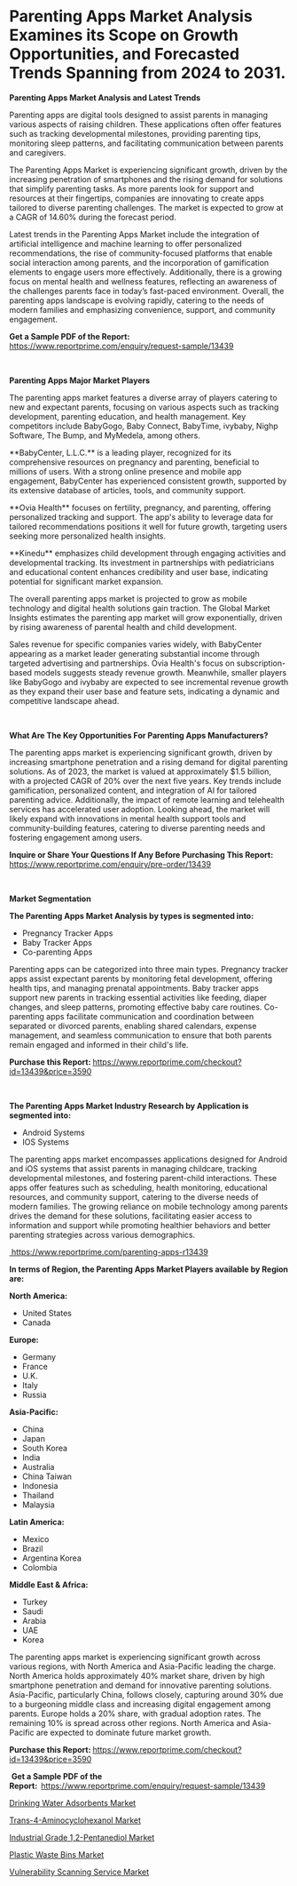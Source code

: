 <p><h1>Parenting Apps Market Analysis Examines its Scope on Growth Opportunities, and Forecasted Trends Spanning from 2024 to 2031.</h1></p><p><strong>Parenting Apps Market Analysis and Latest Trends</strong></p>
<p><p>Parenting apps are digital tools designed to assist parents in managing various aspects of raising children. These applications often offer features such as tracking developmental milestones, providing parenting tips, monitoring sleep patterns, and facilitating communication between parents and caregivers. </p><p>The Parenting Apps Market is experiencing significant growth, driven by the increasing penetration of smartphones and the rising demand for solutions that simplify parenting tasks. As more parents look for support and resources at their fingertips, companies are innovating to create apps tailored to diverse parenting challenges. The market is expected to grow at a CAGR of 14.60% during the forecast period. </p><p>Latest trends in the Parenting Apps Market include the integration of artificial intelligence and machine learning to offer personalized recommendations, the rise of community-focused platforms that enable social interaction among parents, and the incorporation of gamification elements to engage users more effectively. Additionally, there is a growing focus on mental health and wellness features, reflecting an awareness of the challenges parents face in today’s fast-paced environment. Overall, the parenting apps landscape is evolving rapidly, catering to the needs of modern families and emphasizing convenience, support, and community engagement.</p></p>
<p><strong>Get a Sample PDF of the Report:&nbsp;</strong> <a href="https://www.reportprime.com/enquiry/request-sample/13439">https://www.reportprime.com/enquiry/request-sample/13439</a></p>
<p>&nbsp;</p>
<p><strong>Parenting Apps Major Market Players</strong></p>
<p><p>The parenting apps market features a diverse array of players catering to new and expectant parents, focusing on various aspects such as tracking development, parenting education, and health management. Key competitors include BabyGogo, Baby Connect, BabyTime, ivybaby, Nighp Software, The Bump, and MyMedela, among others.</p><p>**BabyCenter, L.L.C.** is a leading player, recognized for its comprehensive resources on pregnancy and parenting, beneficial to millions of users. With a strong online presence and mobile app engagement, BabyCenter has experienced consistent growth, supported by its extensive database of articles, tools, and community support.</p><p>**Ovia Health** focuses on fertility, pregnancy, and parenting, offering personalized tracking and support. The app's ability to leverage data for tailored recommendations positions it well for future growth, targeting users seeking more personalized health insights.</p><p>**Kinedu** emphasizes child development through engaging activities and developmental tracking. Its investment in partnerships with pediatricians and educational content enhances credibility and user base, indicating potential for significant market expansion.</p><p>The overall parenting apps market is projected to grow as mobile technology and digital health solutions gain traction. The Global Market Insights estimates the parenting app market will grow exponentially, driven by rising awareness of parental health and child development.</p><p>Sales revenue for specific companies varies widely, with BabyCenter appearing as a market leader generating substantial income through targeted advertising and partnerships. Ovia Health's focus on subscription-based models suggests steady revenue growth. Meanwhile, smaller players like BabyGogo and ivybaby are expected to see incremental revenue growth as they expand their user base and feature sets, indicating a dynamic and competitive landscape ahead.</p></p>
<p>&nbsp;</p>
<p><strong>What Are The Key Opportunities For Parenting Apps Manufacturers?</strong></p>
<p><p>The parenting apps market is experiencing significant growth, driven by increasing smartphone penetration and a rising demand for digital parenting solutions. As of 2023, the market is valued at approximately $1.5 billion, with a projected CAGR of 20% over the next five years. Key trends include gamification, personalized content, and integration of AI for tailored parenting advice. Additionally, the impact of remote learning and telehealth services has accelerated user adoption. Looking ahead, the market will likely expand with innovations in mental health support tools and community-building features, catering to diverse parenting needs and fostering engagement among users.</p></p>
<p><strong>Inquire or Share Your Questions If Any Before Purchasing This Report:</strong> <a href="https://www.reportprime.com/enquiry/pre-order/13439">https://www.reportprime.com/enquiry/pre-order/13439</a></p>
<p>&nbsp;</p>
<p><strong>Market Segmentation</strong></p>
<p><strong>The Parenting Apps Market Analysis by types is segmented into:</strong></p>
<p><ul><li>Pregnancy Tracker Apps</li><li>Baby Tracker Apps</li><li>Co-parenting Apps</li></ul></p>
<p><p>Parenting apps can be categorized into three main types. Pregnancy tracker apps assist expectant parents by monitoring fetal development, offering health tips, and managing prenatal appointments. Baby tracker apps support new parents in tracking essential activities like feeding, diaper changes, and sleep patterns, promoting effective baby care routines. Co-parenting apps facilitate communication and coordination between separated or divorced parents, enabling shared calendars, expense management, and seamless communication to ensure that both parents remain engaged and informed in their child's life.</p></p>
<p><strong>Purchase this Report:&nbsp;</strong><a href="https://www.reportprime.com/checkout?id=13439&price=3590">https://www.reportprime.com/checkout?id=13439&price=3590</a></p>
<p>&nbsp;</p>
<p><strong>The Parenting Apps Market Industry Research by Application is segmented into:</strong></p>
<p><ul><li>Android Systems</li><li>IOS Systems</li></ul></p>
<p><p>The parenting apps market encompasses applications designed for Android and iOS systems that assist parents in managing childcare, tracking developmental milestones, and fostering parent-child interactions. These apps offer features such as scheduling, health monitoring, educational resources, and community support, catering to the diverse needs of modern families. The growing reliance on mobile technology among parents drives the demand for these solutions, facilitating easier access to information and support while promoting healthier behaviors and better parenting strategies across various demographics.</p></p>
<p><a href="https://www.reportprime.com/parenting-apps-r13439">&nbsp;https://www.reportprime.com/parenting-apps-r13439</a></p>
<p><strong>In terms of Region, the Parenting Apps Market Players available by Region are:</strong></p>
<p>
    <p> <strong> North America: </strong>
        <ul>
            <li>United States</li>
            <li>Canada</li>
        </ul>
        </p> 
    <p> <strong> Europe: </strong>
        <ul>
            <li>Germany</li>
            <li>France</li>
            <li>U.K.</li>
            <li>Italy</li>
            <li>Russia</li>
        </ul>
        </p> 
    <p> <strong> Asia-Pacific: </strong>
        <ul>
            <li>China</li>
            <li>Japan</li>
            <li>South Korea</li>
            <li>India</li>
            <li>Australia</li>
            <li>China Taiwan</li>
            <li>Indonesia</li>
            <li>Thailand</li>
            <li>Malaysia</li>
        </ul>
        </p> 
    <p> <strong> Latin America: </strong>
        <ul>
            <li>Mexico</li>
            <li>Brazil</li>
            <li>Argentina Korea</li>
            <li>Colombia</li>
        </ul>
        </p> 
    <p> <strong> Middle East & Africa: </strong>
        <ul>
            <li>Turkey</li>
            <li>Saudi</li>
            <li>Arabia</li>
            <li>UAE</li>
            <li>Korea</li>
        </ul>
    </p>
    </p>
<p><p>The parenting apps market is experiencing significant growth across various regions, with North America and Asia-Pacific leading the charge. North America holds approximately 40% market share, driven by high smartphone penetration and demand for innovative parenting solutions. Asia-Pacific, particularly China, follows closely, capturing around 30% due to a burgeoning middle class and increasing digital engagement among parents. Europe holds a 20% share, with gradual adoption rates. The remaining 10% is spread across other regions. North America and Asia-Pacific are expected to dominate future market growth.</p></p>
<p><strong>Purchase this Report: </strong><a href="https://www.reportprime.com/checkout?id=13439&price=3590">https://www.reportprime.com/checkout?id=13439&price=3590</a></p>
<p>&nbsp;<strong>Get a Sample PDF of the Report:&nbsp;&nbsp;</strong><a href="https://www.reportprime.com/enquiry/request-sample/13439">https://www.reportprime.com/enquiry/request-sample/13439</a></p>
<p><strong></strong></p>
<p><p><a href="https://www.linkedin.com/pulse/global-drinking-water-adsorbents-market-size-share-analysis-ss5be?trackingId=QzHFw6QrRLCpOBRn1%2BOXKw%3D%3D">Drinking Water Adsorbents Market</a></p><p><a href="https://medium.com/@irwingibson2023/what-are-the-current-and-future-prospects-for-the-trans-4-aminocyclohexanol-market-b4798f3b1aaa">Trans-4-Aminocyclohexanol Market</a></p><p><a href="https://medium.com/@cristinaschiller2022/in-the-industrial-grade-1-2-pentanediol-market-the-main-focus-is-on-keeping-costs-low-and-6f60970787a8">Industrial Grade 1,2-Pentanediol Market</a></p><p><a href="https://www.linkedin.com/pulse/market-insights-global-plastic-waste-bins-forecast-innovation-tda4e?trackingId=YuuJjlY8Tr%2BP1e2DZ%2F7Dtw%3D%3D">Plastic Waste Bins Market</a></p><p><a href="https://github.com/provorikovar/Market-Research-Report-List-6/blob/main/vulnerability-scanning-service-market.md">Vulnerability Scanning Service Market</a></p></p>